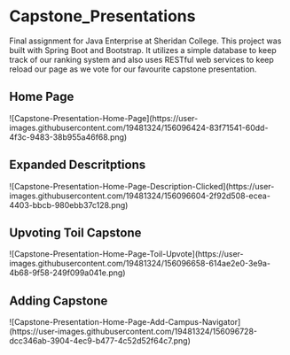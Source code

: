 # Capstone_Presentations
 Final assignment for Java Enterprise at Sheridan College. This project was built with Spring Boot and Bootstrap. It utilizes a simple database to keep track of our ranking system and also uses RESTful web services to keep reload our page as we vote for our favourite capstone presentation.

<h2>Home Page</h2>
![Capstone-Presentation-Home-Page](https://user-images.githubusercontent.com/19481324/156096424-83f71541-60dd-4f3c-9483-38b955a46f68.png)

<h2>Expanded Descritptions</h2>
![Capstone-Presentation-Home-Page-Description-Clicked](https://user-images.githubusercontent.com/19481324/156096604-2f92d508-ecea-4403-bbcb-980ebb37c128.png)

<h2>Upvoting Toil Capstone</h2>
![Capstone-Presentation-Home-Page-Toil-Upvote](https://user-images.githubusercontent.com/19481324/156096658-614ae2e0-3e9a-4b68-9f58-249f099a041e.png)

<h2>Adding Capstone</h2>
![Capstone-Presentation-Home-Page-Add-Campus-Navigator](https://user-images.githubusercontent.com/19481324/156096728-dcc346ab-3904-4ec9-b477-4c52d52f64c7.png)
